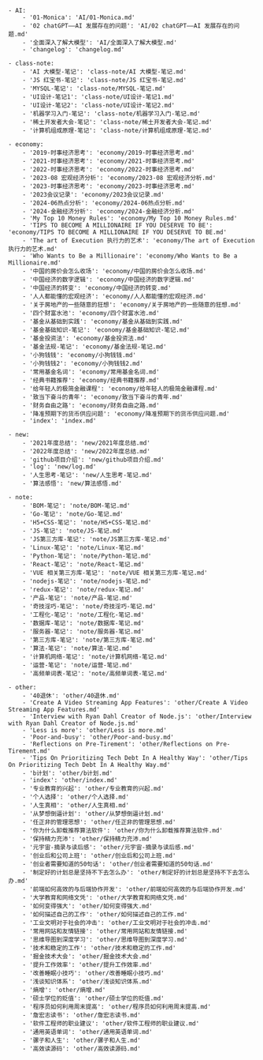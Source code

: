 
    - AI:
        - '01-Monica': 'AI/01-Monica.md'
        - '02 chatGPT——AI 发展存在的问题': 'AI/02 chatGPT——AI 发展存在的问题.md'
        - '全面深入了解大模型': 'AI/全面深入了解大模型.md'
        - 'changelog': 'changelog.md'

    - class-note:
        - 'AI 大模型-笔记': 'class-note/AI 大模型-笔记.md'
        - 'JS 红宝书-笔记': 'class-note/JS 红宝书-笔记.md'
        - 'MYSQL-笔记': 'class-note/MYSQL-笔记.md'
        - 'UI设计-笔记1': 'class-note/UI设计-笔记1.md'
        - 'UI设计-笔记2': 'class-note/UI设计-笔记2.md'
        - '机器学习入门-笔记': 'class-note/机器学习入门-笔记.md'
        - '稀土开发者大会-笔记': 'class-note/稀土开发者大会-笔记.md'
        - '计算机组成原理-笔记': 'class-note/计算机组成原理-笔记.md'

    - economy:
        - '2019-时事经济思考': 'economy/2019-时事经济思考.md'
        - '2021-时事经济思考': 'economy/2021-时事经济思考.md'
        - '2022-时事经济思考': 'economy/2022-时事经济思考.md'
        - '2023-08 宏观经济分析': 'economy/2023-08 宏观经济分析.md'
        - '2023-时事经济思考': 'economy/2023-时事经济思考.md'
        - '2023会议记录': 'economy/2023会议记录.md'
        - '2024-06热点分析': 'economy/2024-06热点分析.md'
        - '2024-金融经济分析': 'economy/2024-金融经济分析.md'
        - 'My Top 10 Money Rules': 'economy/My Top 10 Money Rules.md'
        - 'TIPS TO BECOME A MILLIONAIRE IF YOU DESERVE TO BE': 'economy/TIPS TO BECOME A MILLIONAIRE IF YOU DESERVE TO BE.md'
        - 'The art of Execution 执行力的艺术': 'economy/The art of Execution 执行力的艺术.md'
        - 'Who Wants to Be a Millionaire': 'economy/Who Wants to Be a Millionaire.md'
        - '中国的房价会怎么收场': 'economy/中国的房价会怎么收场.md'
        - '中国经济的数字逻辑': 'economy/中国经济的数字逻辑.md'
        - '中国经济的转变': 'economy/中国经济的转变.md'
        - '人人都能懂的宏观经济': 'economy/人人都能懂的宏观经济.md'
        - '关于房地产的一些随意的狂想': 'economy/关于房地产的一些随意的狂想.md'
        - '四个财富水池': 'economy/四个财富水池.md'
        - '基金从基础到实践': 'economy/基金从基础到实践.md'
        - '基金基础知识-笔记': 'economy/基金基础知识-笔记.md'
        - '基金投资法': 'economy/基金投资法.md'
        - '基金法规-笔记': 'economy/基金法规-笔记.md'
        - '小狗钱钱': 'economy/小狗钱钱.md'
        - '小狗钱钱2': 'economy/小狗钱钱2.md'
        - '常用基金名词': 'economy/常用基金名词.md'
        - '经典书籍推荐': 'economy/经典书籍推荐.md'
        - '给年轻人的极简金融课程': 'economy/给年轻人的极简金融课程.md'
        - '致当下奋斗的青年': 'economy/致当下奋斗的青年.md'
        - '财务自由之路': 'economy/财务自由之路.md'
        - '降准预期下的货币供应问题': 'economy/降准预期下的货币供应问题.md'
        - 'index': 'index.md'

    - new:
        - '2021年度总结': 'new/2021年度总结.md'
        - '2022年度总结': 'new/2022年度总结.md'
        - 'github项目介绍': 'new/github项目介绍.md'
        - 'log': 'new/log.md'
        - '人生思考-笔记': 'new/人生思考-笔记.md'
        - '算法感悟': 'new/算法感悟.md'

    - note:
        - 'BOM-笔记': 'note/BOM-笔记.md'
        - 'Go-笔记': 'note/Go-笔记.md'
        - 'H5+CSS-笔记': 'note/H5+CSS-笔记.md'
        - 'JS-笔记': 'note/JS-笔记.md'
        - 'JS第三方库-笔记': 'note/JS第三方库-笔记.md'
        - 'Linux-笔记': 'note/Linux-笔记.md'
        - 'Python-笔记': 'note/Python-笔记.md'
        - 'React-笔记': 'note/React-笔记.md'
        - 'VUE 相关第三方库-笔记': 'note/VUE 相关第三方库-笔记.md'
        - 'nodejs-笔记': 'note/nodejs-笔记.md'
        - 'redux-笔记': 'note/redux-笔记.md'
        - '产品-笔记': 'note/产品-笔记.md'
        - '奇技淫巧-笔记': 'note/奇技淫巧-笔记.md'
        - '工程化-笔记': 'note/工程化-笔记.md'
        - '数据库-笔记': 'note/数据库-笔记.md'
        - '服务器-笔记': 'note/服务器-笔记.md'
        - '第三方库-笔记': 'note/第三方库-笔记.md'
        - '算法-笔记': 'note/算法-笔记.md'
        - '计算机网络-笔记': 'note/计算机网络-笔记.md'
        - '运营-笔记': 'note/运营-笔记.md'
        - '高频单词表-笔记': 'note/高频单词表-笔记.md'

    - other:
        - '40退休': 'other/40退休.md'
        - 'Create A Video Streaming App Features': 'other/Create A Video Streaming App Features.md'
        - 'Interview with Ryan Dahl Creator of Node.js': 'other/Interview with Ryan Dahl Creator of Node.js.md'
        - 'Less is more': 'other/Less is more.md'
        - 'Poor-and-busy': 'other/Poor-and-busy.md'
        - 'Reflections on Pre-Tirement': 'other/Reflections on Pre-Tirement.md'
        - 'Tips On Prioritizing Tech Debt In A Healthy Way': 'other/Tips On Prioritizing Tech Debt In A Healthy Way.md'
        - 'b计划': 'other/b计划.md'
        - 'index': 'other/index.md'
        - '专业教育的兴起': 'other/专业教育的兴起.md'
        - '个人选择': 'other/个人选择.md'
        - '人生真相': 'other/人生真相.md'
        - '从梦想倒逼计划': 'other/从梦想倒逼计划.md'
        - '任正非的管理思想': 'other/任正非的管理思想.md'
        - '你为什么卸载推荐算法软件': 'other/你为什么卸载推荐算法软件.md'
        - '保持精力充沛': 'other/保持精力充沛.md'
        - '元宇宙-摘录与读后感': 'other/元宇宙-摘录与读后感.md'
        - '创业后和公司上班': 'other/创业后和公司上班.md'
        - '创业者需要知道的50句话': 'other/创业者需要知道的50句话.md'
        - '制定好的计划总是坚持不下去怎么办': 'other/制定好的计划总是坚持不下去怎么办.md'
        - '前端如何高效的与后端协作开发': 'other/前端如何高效的与后端协作开发.md'
        - '大学教育和网络文凭': 'other/大学教育和网络文凭.md'
        - '如何变得强大': 'other/如何变得强大.md'
        - '如何描述自己的工作': 'other/如何描述自己的工作.md'
        - '工业文明对于社会的冲击': 'other/工业文明对于社会的冲击.md'
        - '常用网站和友情链接': 'other/常用网站和友情链接.md'
        - '思维导图到深度学习': 'other/思维导图到深度学习.md'
        - '技术和稳定的工作': 'other/技术和稳定的工作.md'
        - '掘金技术大会': 'other/掘金技术大会.md'
        - '提升工作效率': 'other/提升工作效率.md'
        - '改善睡眠小技巧': 'other/改善睡眠小技巧.md'
        - '浅谈知识体系': 'other/浅谈知识体系.md'
        - '熵增': 'other/熵增.md'
        - '硕士学位的贬值': 'other/硕士学位的贬值.md'
        - '程序员如何利用周末提高': 'other/程序员如何利用周末提高.md'
        - '詹宏志读书': 'other/詹宏志读书.md'
        - '软件工程师的职业建议': 'other/软件工程师的职业建议.md'
        - '通用英语单词': 'other/通用英语单词.md'
        - '骡子和人生': 'other/骡子和人生.md'
        - '高效读源码': 'other/高效读源码.md'
